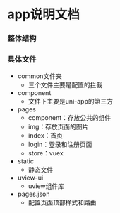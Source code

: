 # app说明文档

### 整体结构

### 具体文件

- common文件夹
  - 三个文件主要是配置的拦截
- component
  - 文件下主要是uni-app的第三方
- pages
  - component：存放公共的组件
  - img：存放页面的图片
  - index：首页
  - login：登录和注册页面
  - store：vuex
- static
  - 静态文件
- uview-ui
  - uview组件库
- pages.json
  - 配置页面顶部样式和路由